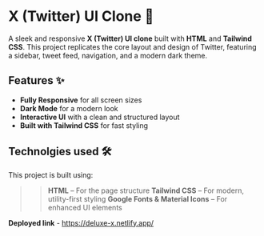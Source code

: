 # X (Twitter) UI Clone 🎨  

A sleek and responsive **X (Twitter) UI clone** built with **HTML** and **Tailwind CSS**. This project replicates the core layout and design of Twitter, featuring a sidebar, tweet feed, navigation, and a modern dark theme.  

## Features ✨  
- **Fully Responsive** for all screen sizes  
- **Dark Mode** for a modern look  
- **Interactive UI** with a clean and structured layout  
- **Built with Tailwind CSS** for fast styling  

## Technolgies used 🛠
This project is built using:
>> **HTML** – For the page structure
>> **Tailwind CSS** – For modern, utility-first styling
>> **Google Fonts & Material Icons** – For enhanced UI elements

**Deployed link** - https://deluxe-x.netlify.app/
